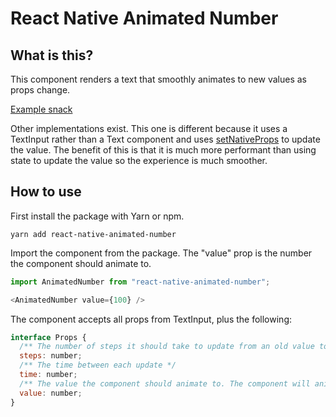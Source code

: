 # React Native Animated Number

## What is this?
This component renders a text that smoothly animates to new values as props change.

[Example snack](https://snack.expo.io/rk7n_5DIH)

Other implementations exist. This one is different because it uses a TextInput rather than a Text component and uses [setNativeProps](https://facebook.github.io/react-native/docs/direct-manipulation) to update the value. The benefit of this is that it is much more performant than using state to update the value so the experience is much smoother.

## How to use

First install the package with Yarn or npm.

```
yarn add react-native-animated-number
```

Import the component from the package. The "value" prop is the number the component should animate to.

```javascript
import AnimatedNumber from "react-native-animated-number";

<AnimatedNumber value={100} />
```

The component accepts all props from TextInput, plus the following:

```javascript
interface Props {
  /** The number of steps it should take to update from an old value to a new value */
  steps: number;
  /** The time between each update */
  time: number;
  /** The value the component should animate to. The component will animate to te new value when this prop changes */
  value: number;
}
```
